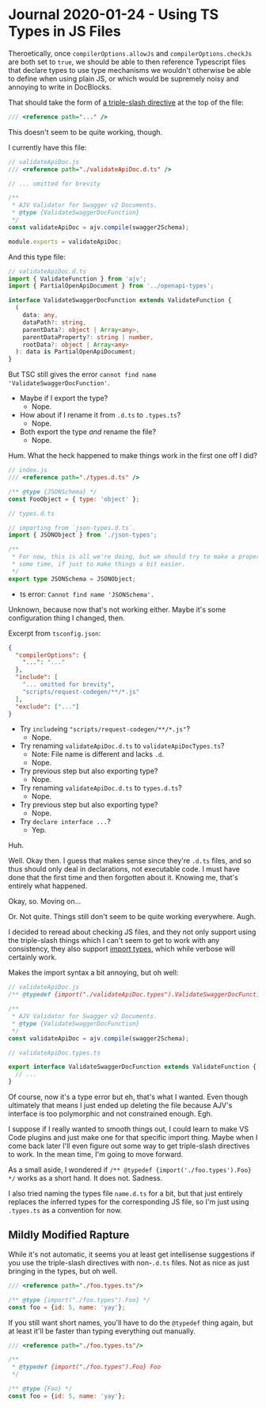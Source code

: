 Journal 2020-01-24 - Using TS Types in JS Files
========

Theroetically, once `compilerOptions.allowJs` and `compilerOptions.checkJs` are both set to `true`, we should be able to then reference Typescript files that declare types to use type mechanisms we wouldn't otherwise be able to define when using plain JS, or which would be supremely noisy and annoying to write in DocBlocks.

That should take the form of [a triple-slash directive](https://www.typescriptlang.org/docs/handbook/triple-slash-directives.html) at the top of the file:

```js
/// <reference path="..." />
```

This doesn't seem to be quite working, though.

I currently have this file:

```js
// validateApiDoc.js
/// <reference path="./validateApiDoc.d.ts" />

// ... omitted for brevity

/**
 * AJV Validator for Swagger v2 Documents.
 * @type {ValidateSwaggerDocFunction}
 */
const validateApiDoc = ajv.compile(swagger2Schema);

module.exports = validateApiDoc;
```

And this type file:

```typescript
// validateApiDoc.d.ts
import { ValidateFunction } from 'ajv';
import { PartialOpenApiDocument } from '../openapi-types';

interface ValidateSwaggerDocFunction extends ValidateFunction {
  (
    data: any,
    dataPath?: string,
    parentData?: object | Array<any>,
    parentDataProperty?: string | number,
    rootData?: object | Array<any>
  ): data is PartialOpenApiDocument;
}
```

But TSC still gives the error `cannot find name 'ValidateSwaggerDocFunction'`.

- Maybe if I export the type?
    - Nope.
- How about if I rename it from `.d.ts` to `.types.ts`?
    - Nope.
- Both export the type _and_ rename the file?
    - Nope.

Hum.  What the heck happened to make things work in the first one off I did?

```js
// index.js
/// <reference path="./types.d.ts" />

/** @type {JSONSchema} */
const FooObject = { type: 'object' };
```

```typescript
// types.d.ts

// importing from `json-types.d.ts`.
import { JSONObject } from './json-types';

/**
 * For now, this is all we're doing, but we should try to make a proper type
 * some time, if just to make things a bit easier.
 */
export type JSONSchema = JSONObject;
```

- ts error: `Cannot find name 'JSONSchema'.`

Unknown, because now that's not working either.  Maybe it's some configuration thing I changed, then.

Excerpt from `tsconfig.json`:

```json
{
  "compilerOptions": {
    "...": "..."
  },
  "include": [
    "... omitted for brevity",
    "scripts/request-codegen/**/*.js"
  ],
  "exclude": ["..."]
}
```

- Try `include`ing `"scripts/request-codegen/**/*.js"`?
    - Nope.
- Try renaming `validateApiDoc.d.ts` to `validateApiDocTypes.ts`?
    - Note: File name is different and lacks `.d`.
    - Nope.
- Try previous step but also exporting type?
    - Nope.
- Try renaming `validateApiDoc.d.ts` to `types.d.ts`?
    - Nope.
- Try previous step but also exporting type?
    - Nope.
- Try `declare interface ...`?
    - Yep.

Huh.

Well.  Okay then.  I guess that makes sense since they're `.d.ts` files, and so thus should only deal in declarations, not executable code.  I must have done that the first time and then forgotten about it.  Knowing me, that's entirely what happened.

Okay, so.  Moving on...

Or.  Not quite.  Things still don't seem to be quite working everywhere.  Augh.

I decided to reread about checking JS files, and they not only support using the triple-slash things which I can't seem to get to work with any consistency, they also support [import types](https://www.typescriptlang.org/docs/handbook/type-checking-javascript-files.html#import-types), which while verbose will certainly work.

Makes the import syntax a bit annoying, but oh well:

```js
// validateApiDoc.js
/** @typedef {import("./validateApiDoc.types").ValidateSwaggerDocFunction} ValidateSwaggerDocFunction */

/**
 * AJV Validator for Swagger v2 Documents.
 * @type {ValidateSwaggerDocFunction}
 */
const validateApiDoc = ajv.compile(swagger2Schema);
```

```typescript
// validateApiDoc.types.ts

export interface ValidateSwaggerDocFunction extends ValidateFunction {
  // ...
}
```

Of course, now it's a type error but eh, that's what I wanted.  Even though ultimately that means I just ended up deleting the file because AJV's interface is too polymorphic and not constrained enough.  Egh.

I suppose if I really wanted to smooth things out, I could learn to make VS Code plugins and just make one for that specific import thing.  Maybe when I come back later I'll even figure out some way to get triple-slash directives to work.  In the mean time, I'm going to move forward.

As a small aside, I wondered if `/** @typedef {import('./foo.types').Foo} */` works as a short hand.  It does not.  Sadness.

I also tried naming the types file `name.d.ts` for a bit, but that just entirely replaces the inferred types for the corresponding JS file, so I'm just using `.types.ts` as a convention for now.



## Mildly Modified Rapture

While it's not automatic, it seems you at least get intellisense suggestions if you use the triple-slash directives with non-`.d.ts` files.  Not as nice as just bringing in the types, but oh well.

```js
/// <reference path="./foo.types.ts"/>

/** @type {import("./foo.types").Foo} */
const foo = {id: 5, name: 'yay'};
```

If you still want short names, you'll have to do the `@typedef` thing again, but at least it'll be faster than typing everything out manually.

```js
/// <reference path="./foo.types.ts"/>

/**
 * @typedef {import("./foo.types").Foo} Foo
 */

/** @type {Foo} */
const foo = {id: 5, name: 'yay'};
```
